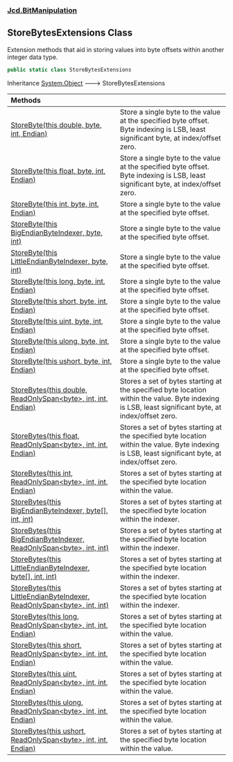### [Jcd.BitManipulation](Jcd.BitManipulation.md 'Jcd.BitManipulation')

## StoreBytesExtensions Class

Extension methods that aid in storing values into byte offsets within another integer data type.

```csharp
public static class StoreBytesExtensions
```

Inheritance [System.Object](https://docs.microsoft.com/en-us/dotnet/api/System.Object 'System.Object') &#129106; StoreBytesExtensions

| Methods | |
| :--- | :--- |
| [StoreByte(this double, byte, int, Endian)](Jcd.BitManipulation.StoreBytesExtensions.StoreByte(thisdouble,byte,int,Jcd.BitManipulation.Endian).md 'Jcd.BitManipulation.StoreBytesExtensions.StoreByte(this double, byte, int, Jcd.BitManipulation.Endian)') | Store a single byte to the value at the specified byte offset. Byte indexing is LSB, least significant byte, at index/offset zero. |
| [StoreByte(this float, byte, int, Endian)](Jcd.BitManipulation.StoreBytesExtensions.StoreByte(thisfloat,byte,int,Jcd.BitManipulation.Endian).md 'Jcd.BitManipulation.StoreBytesExtensions.StoreByte(this float, byte, int, Jcd.BitManipulation.Endian)') | Store a single byte to the value at the specified byte offset. Byte indexing is LSB, least significant byte, at index/offset zero. |
| [StoreByte(this int, byte, int, Endian)](Jcd.BitManipulation.StoreBytesExtensions.StoreByte(thisint,byte,int,Jcd.BitManipulation.Endian).md 'Jcd.BitManipulation.StoreBytesExtensions.StoreByte(this int, byte, int, Jcd.BitManipulation.Endian)') | Store a single byte to the value at the specified byte offset. |
| [StoreByte(this BigEndianByteIndexer, byte, int)](Jcd.BitManipulation.StoreBytesExtensions.StoreByte(thisJcd.BitManipulation.BigEndianByteIndexer,byte,int).md 'Jcd.BitManipulation.StoreBytesExtensions.StoreByte(this Jcd.BitManipulation.BigEndianByteIndexer, byte, int)') | Store a single byte to the value at the specified byte offset. |
| [StoreByte(this LittleEndianByteIndexer, byte, int)](Jcd.BitManipulation.StoreBytesExtensions.StoreByte(thisJcd.BitManipulation.LittleEndianByteIndexer,byte,int).md 'Jcd.BitManipulation.StoreBytesExtensions.StoreByte(this Jcd.BitManipulation.LittleEndianByteIndexer, byte, int)') | Store a single byte to the value at the specified byte offset. |
| [StoreByte(this long, byte, int, Endian)](Jcd.BitManipulation.StoreBytesExtensions.StoreByte(thislong,byte,int,Jcd.BitManipulation.Endian).md 'Jcd.BitManipulation.StoreBytesExtensions.StoreByte(this long, byte, int, Jcd.BitManipulation.Endian)') | Store a single byte to the value at the specified byte offset. |
| [StoreByte(this short, byte, int, Endian)](Jcd.BitManipulation.StoreBytesExtensions.StoreByte(thisshort,byte,int,Jcd.BitManipulation.Endian).md 'Jcd.BitManipulation.StoreBytesExtensions.StoreByte(this short, byte, int, Jcd.BitManipulation.Endian)') | Store a single byte to the value at the specified byte offset. |
| [StoreByte(this uint, byte, int, Endian)](Jcd.BitManipulation.StoreBytesExtensions.StoreByte(thisuint,byte,int,Jcd.BitManipulation.Endian).md 'Jcd.BitManipulation.StoreBytesExtensions.StoreByte(this uint, byte, int, Jcd.BitManipulation.Endian)') | Store a single byte to the value at the specified byte offset. |
| [StoreByte(this ulong, byte, int, Endian)](Jcd.BitManipulation.StoreBytesExtensions.StoreByte(thisulong,byte,int,Jcd.BitManipulation.Endian).md 'Jcd.BitManipulation.StoreBytesExtensions.StoreByte(this ulong, byte, int, Jcd.BitManipulation.Endian)') | Store a single byte to the value at the specified byte offset. |
| [StoreByte(this ushort, byte, int, Endian)](Jcd.BitManipulation.StoreBytesExtensions.StoreByte(thisushort,byte,int,Jcd.BitManipulation.Endian).md 'Jcd.BitManipulation.StoreBytesExtensions.StoreByte(this ushort, byte, int, Jcd.BitManipulation.Endian)') | Store a single byte to the value at the specified byte offset. |
| [StoreBytes(this double, ReadOnlySpan&lt;byte&gt;, int, int, Endian)](Jcd.BitManipulation.StoreBytesExtensions.StoreBytes(thisdouble,System.ReadOnlySpan_byte_,int,int,Jcd.BitManipulation.Endian).md 'Jcd.BitManipulation.StoreBytesExtensions.StoreBytes(this double, System.ReadOnlySpan<byte>, int, int, Jcd.BitManipulation.Endian)') | Stores a set of bytes starting at the specified byte location within the value. Byte indexing is LSB, least significant byte, at index/offset zero. |
| [StoreBytes(this float, ReadOnlySpan&lt;byte&gt;, int, int, Endian)](Jcd.BitManipulation.StoreBytesExtensions.StoreBytes(thisfloat,System.ReadOnlySpan_byte_,int,int,Jcd.BitManipulation.Endian).md 'Jcd.BitManipulation.StoreBytesExtensions.StoreBytes(this float, System.ReadOnlySpan<byte>, int, int, Jcd.BitManipulation.Endian)') | Stores a set of bytes starting at the specified byte location within the value. Byte indexing is LSB, least significant byte, at index/offset zero. |
| [StoreBytes(this int, ReadOnlySpan&lt;byte&gt;, int, int, Endian)](Jcd.BitManipulation.StoreBytesExtensions.StoreBytes(thisint,System.ReadOnlySpan_byte_,int,int,Jcd.BitManipulation.Endian).md 'Jcd.BitManipulation.StoreBytesExtensions.StoreBytes(this int, System.ReadOnlySpan<byte>, int, int, Jcd.BitManipulation.Endian)') | Stores a set of bytes starting at the specified byte location within the value. |
| [StoreBytes(this BigEndianByteIndexer, byte[], int, int)](Jcd.BitManipulation.StoreBytesExtensions.StoreBytes(thisJcd.BitManipulation.BigEndianByteIndexer,byte[],int,int).md 'Jcd.BitManipulation.StoreBytesExtensions.StoreBytes(this Jcd.BitManipulation.BigEndianByteIndexer, byte[], int, int)') | Stores a set of bytes starting at the specified byte location within the indexer. |
| [StoreBytes(this BigEndianByteIndexer, ReadOnlySpan&lt;byte&gt;, int, int)](Jcd.BitManipulation.StoreBytesExtensions.StoreBytes(thisJcd.BitManipulation.BigEndianByteIndexer,System.ReadOnlySpan_byte_,int,int).md 'Jcd.BitManipulation.StoreBytesExtensions.StoreBytes(this Jcd.BitManipulation.BigEndianByteIndexer, System.ReadOnlySpan<byte>, int, int)') | Stores a set of bytes starting at the specified byte location within the indexer. |
| [StoreBytes(this LittleEndianByteIndexer, byte[], int, int)](Jcd.BitManipulation.StoreBytesExtensions.StoreBytes(thisJcd.BitManipulation.LittleEndianByteIndexer,byte[],int,int).md 'Jcd.BitManipulation.StoreBytesExtensions.StoreBytes(this Jcd.BitManipulation.LittleEndianByteIndexer, byte[], int, int)') | Stores a set of bytes starting at the specified byte location within the indexer. |
| [StoreBytes(this LittleEndianByteIndexer, ReadOnlySpan&lt;byte&gt;, int, int)](Jcd.BitManipulation.StoreBytesExtensions.StoreBytes(thisJcd.BitManipulation.LittleEndianByteIndexer,System.ReadOnlySpan_byte_,int,int).md 'Jcd.BitManipulation.StoreBytesExtensions.StoreBytes(this Jcd.BitManipulation.LittleEndianByteIndexer, System.ReadOnlySpan<byte>, int, int)') | Stores a set of bytes starting at the specified byte location within the indexer. |
| [StoreBytes(this long, ReadOnlySpan&lt;byte&gt;, int, int, Endian)](Jcd.BitManipulation.StoreBytesExtensions.StoreBytes(thislong,System.ReadOnlySpan_byte_,int,int,Jcd.BitManipulation.Endian).md 'Jcd.BitManipulation.StoreBytesExtensions.StoreBytes(this long, System.ReadOnlySpan<byte>, int, int, Jcd.BitManipulation.Endian)') | Stores a set of bytes starting at the specified byte location within the value. |
| [StoreBytes(this short, ReadOnlySpan&lt;byte&gt;, int, int, Endian)](Jcd.BitManipulation.StoreBytesExtensions.StoreBytes(thisshort,System.ReadOnlySpan_byte_,int,int,Jcd.BitManipulation.Endian).md 'Jcd.BitManipulation.StoreBytesExtensions.StoreBytes(this short, System.ReadOnlySpan<byte>, int, int, Jcd.BitManipulation.Endian)') | Stores a set of bytes starting at the specified byte location within the value. |
| [StoreBytes(this uint, ReadOnlySpan&lt;byte&gt;, int, int, Endian)](Jcd.BitManipulation.StoreBytesExtensions.StoreBytes(thisuint,System.ReadOnlySpan_byte_,int,int,Jcd.BitManipulation.Endian).md 'Jcd.BitManipulation.StoreBytesExtensions.StoreBytes(this uint, System.ReadOnlySpan<byte>, int, int, Jcd.BitManipulation.Endian)') | Stores a set of bytes starting at the specified byte location within the value. |
| [StoreBytes(this ulong, ReadOnlySpan&lt;byte&gt;, int, int, Endian)](Jcd.BitManipulation.StoreBytesExtensions.StoreBytes(thisulong,System.ReadOnlySpan_byte_,int,int,Jcd.BitManipulation.Endian).md 'Jcd.BitManipulation.StoreBytesExtensions.StoreBytes(this ulong, System.ReadOnlySpan<byte>, int, int, Jcd.BitManipulation.Endian)') | Stores a set of bytes starting at the specified byte location within the value. |
| [StoreBytes(this ushort, ReadOnlySpan&lt;byte&gt;, int, int, Endian)](Jcd.BitManipulation.StoreBytesExtensions.StoreBytes(thisushort,System.ReadOnlySpan_byte_,int,int,Jcd.BitManipulation.Endian).md 'Jcd.BitManipulation.StoreBytesExtensions.StoreBytes(this ushort, System.ReadOnlySpan<byte>, int, int, Jcd.BitManipulation.Endian)') | Stores a set of bytes starting at the specified byte location within the value. |
